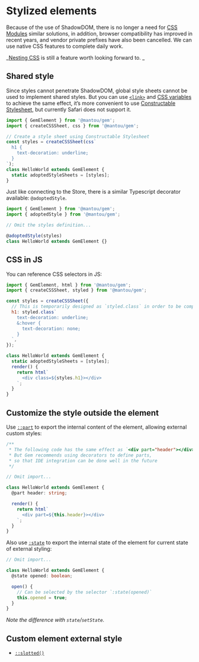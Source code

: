 # Stylized elements

Because of the use of ShadowDOM, there is no longer a need for [CSS Modules](https://css-tricks.com/css-modules-part-3-react/) similar solutions, in addition, browser compatibility has improved in recent years, and vendor private prefixes have also been cancelled. We can use native CSS features to complete daily work.

_[Nesting CSS](https://drafts.csswg.org/css-nesting-1/) is still a feature worth looking forward to. _

## Shared style

Since styles cannot penetrate ShadowDOM, global style sheets cannot be used to implement shared styles. But you can use [`<link>`](https://developer.mozilla.org/en-US/docs/Web/HTML/Element/link) and [CSS variables](https://developer.mozilla.org/en-US/docs/Web/CSS/--*) to achieve the same effect, it’s more convenient to use [Constructable Stylesheet](https://wicg.github.io/construct-stylesheets/), but currently Safari does not support it.

```js
import { GemElement } from '@mantou/gem';
import { createCSSSheet, css } from '@mantou/gem';

// Create a style sheet using Constructable Stylesheet
const styles = createCSSSheet(css`
  h1 {
    text-decoration: underline;
  }
`);
class HelloWorld extends GemElement {
  static adoptedStyleSheets = [styles];
}
```

Just like connecting to the Store, there is a similar Typescript decorator available: `@adoptedStyle`.

```ts
import { GemElement } from '@mantou/gem';
import { adoptedStyle } from '@mantou/gem';

// Omit the styles definition...

@adoptedStyle(styles)
class HelloWorld extends GemElement {}
```

## CSS in JS

You can reference CSS selectors in JS:

```js
import { GemElement, html } from '@mantou/gem';
import { createCSSSheet, styled } from '@mantou/gem';

const styles = createCSSSheet({
  // This is temporarily designed as `styled.class` in order to be compatible with the syntax highlighting of `styled-component`
  h1: styled.class`
    text-decoration: underline;
    &:hover {
      text-decoration: none;
    }
  `,
});

class HelloWorld extends GemElement {
  static adoptedStyleSheets = [styles];
  render() {
    return html`
      <div class=${styles.h1}></div>
    `;
  }
}
```

## Customize the style outside the element

Use [`::part`](https://drafts.csswg.org/css-shadow-parts-1/#part) to export the internal content of the element, allowing external custom styles:

```ts
/**
 * The following code has the same effect as `<div part="header"></div>`,
 * But Gem recommends using decorators to define parts,
 * so that IDE integration can be done well in the future
 */

// Omit import...

class HelloWorld extends GemElement {
  @part header: string;

  render() {
    return html`
      <div part=${this.header}></div>
    `;
  }
}
```

Also use [`:state`](https://github.com/w3c/webcomponents/blob/gh-pages/proposals/custom-states-and-state-pseudo-class.md) to export the internal state of the element for current state of external styling:

```ts
// Omit import...

class HelloWorld extends GemElement {
  @state opened: boolean;

  open() {
    // Can be selected by the selector `:state(opened)`
    this.opened = true;
  }
}
```

_Note the difference with `state`/`setState`._

## Custom element external style

- [`::slotted()`](https://developer.mozilla.org/en-US/docs/Web/CSS/::slotted)
